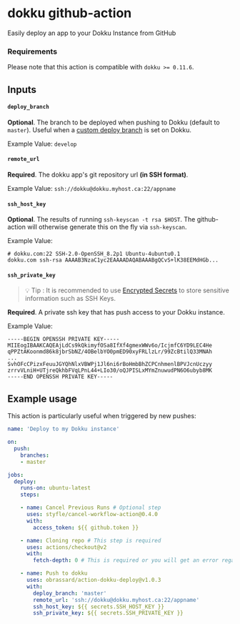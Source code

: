 # dokku github-action

Easily deploy an app to your Dokku Instance from GitHub

### Requirements

Please note that this action is compatible with `dokku >= 0.11.6`.

## Inputs

#### `deploy_branch`

__Optional__. The branch to be deployed when pushing to Dokku (default to `master`). Useful when a [custom deploy branch](http://dokku.viewdocs.io/dokku/deployment/methods/git/#changing-the-deploy-branch) is set on Dokku.

Example Value: `develop`

#### `remote_url`

**Required**. The dokku app's git repository url **(in SSH format)**.

Example Value: `ssh://dokku@dokku.myhost.ca:22/appname`

#### `ssh_host_key`

__Optional__. The results of running `ssh-keyscan -t rsa $HOST`. The github-action will otherwise generate this on the fly via `ssh-keyscan`.

Example Value:

```
# dokku.com:22 SSH-2.0-OpenSSH_8.2p1 Ubuntu-4ubuntu0.1
dokku.com ssh-rsa AAAAB3NzaC1yc2EAAAADAQABAAABgQCvS+lK38EEMdHGb...
```

#### `ssh_private_key`

> :bulb: Tip : It is recommended to use [Encrypted Secrets](https://docs.github.com/en/free-pro-team@latest/actions/reference/encrypted-secrets) to store sensitive information such as SSH Keys.

**Required**. A private ssh key that has push access to your Dokku instance.

Example Value:

```
-----BEGIN OPENSSH PRIVATE KEY-----
MIIEogIBAAKCAQEAjLdCs9kQkimyfOSa8IfXf4gmexWWv6o/IcjmfC6YD9LEC4He
qPPZtAKoonmd86k8jbrSbNZ/4OBelbYO0pmED90xyFRLlzLr/99ZcBtilQ33MNAh
...
SvhOFcCPizxFeuuJGYQhNlxVBWPj1Jl6ni6rBoHmbBhZCPCnhmenlBPVJcnUczyy
zrrvVLniH+UTjreQkhbFVqLPnL44+LIo30/oQJPISLxMYmZnuwudPN6O6ubyb8MK
-----END OPENSSH PRIVATE KEY-----

```

## Example usage

This action is particularly useful when triggered by new pushes:

```yml
name: 'Deploy to my Dokku instance'

on:
  push:
    branches:
    - master

jobs:
  deploy:
    runs-on: ubuntu-latest
    steps:

    - name: Cancel Previous Runs # Optional step
      uses: styfle/cancel-workflow-action@0.4.0
      with:
        access_token: ${{ github.token }}

    - name: Cloning repo # This step is required
      uses: actions/checkout@v2
      with:
        fetch-depth: 0 # This is required or you will get an error regarding shallow pushes from Dokku

    - name: Push to dokku
      uses: obrassard/action-dokku-deploy@v1.0.3
      with:
        deploy_branch: 'master'
        remote_url: 'ssh://dokku@dokku.myhost.ca:22/appname'
        ssh_host_key: ${{ secrets.SSH_HOST_KEY }}
        ssh_private_key: ${{ secrets.SSH_PRIVATE_KEY }}
```
